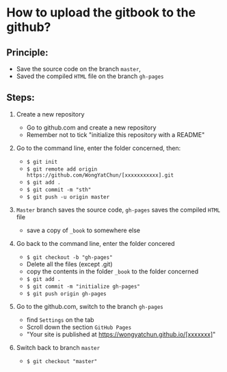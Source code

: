 # How to upload the gitbook to the github?

## Principle: 
* Save the source code on the branch `master`, 
* Saved the compiled `HTML` file on the branch `gh-pages`

## Steps:
1. Create a new repository
   -   Go to github.com and create a new repository
   -   Remember not to tick "initialize this repository with a README"

2. Go to the command line, enter the folder concerned, then:
   -   `$ git init`
   -   `$ git remote add origin https://github.com/WongYatChun/[xxxxxxxxxxx].git`
   -   `$ git add .`
   -   `$ git commit -m "sth"`
   -   `$ git push -u origin master`

3. `Master` branch saves the source code, `gh-pages` saves the compiled `HTML` file
   -    save a copy of `_book` to somewhere else

4. Go back to the command line, enter the folder concered
   -   `$ git checkout -b "gh-pages"`
   -   Delete all the files (except .git)
   -   copy the contents in the folder `_book` to the folder concerned 
   -   `$ git add .`
   -   `$ git commit -m "initialize gh-pages"`
   -   `$ git push origin gh-pages`

5.  Go to the github.com, switch to the branch `gh-pages`
    -   find `Settings` on the tab
    -   Scroll down the section `GitHub Pages`
    -   "Your site is published at https://wongyatchun.github.io/[xxxxxxx]"

6. Switch back to branch `master`
   -    `$ git checkout "master"`